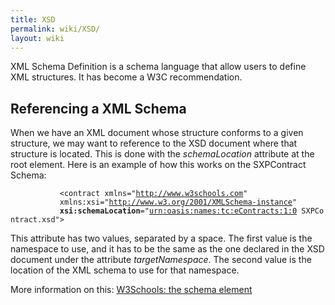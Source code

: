 ```yaml
---
title: XSD
permalink: wiki/XSD/
layout: wiki
---
```


XML Schema Definition is a schema language that allow users to define
XML structures. It has become a W3C recommendation.

Referencing a XML Schema
------------------------

When we have an XML document whose structure conforms to a given
structure, we may want to reference to the XSD document where that
structure is located. This is done with the *schemaLocation* attribute
at the root element. Here is an example of how this works on the
SXPContract Schema:

<?xml version="1.0"?>
`           <contract xmlns="`[`http://www.w3schools.com`](http://www.w3schools.com)`"`  
`           xmlns:xsi="`[`http://www.w3.org/2001/XMLSchema-instance`](http://www.w3.org/2001/XMLSchema-instance)`"`  
`           `**`xsi:schemaLocation`**`="`[`urn:oasis:names:tc:eContracts:1:0`](urn:oasis:names:tc:eContracts:1:0)` SXPContract.xsd">`

This attribute has two values, separated by a space. The first value is
the namespace to use, and it has to be the same as the one declared in
the XSD document under the attribute *targetNamespace*. The second value
is the location of the XML schema to use for that namespace.

More information on this: [W3Schools: the schema
element](http://www.w3schools.com/schema/schema_schema.asp)

